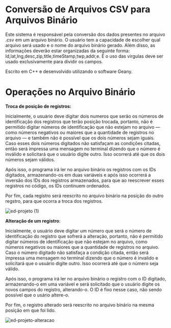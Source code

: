 # Conversão de Arquivos CSV para Arquivos Binário

Este sistema é responsável pela conversão dos dados presentes no arquivo .csv em um arquivo binário. O usuário tem a capacidade de escolher qual arquivo será usado e o nome do arquivo binário gerado. Além disso, as informações deverão estar organizadas da seguinte forma: Id,lat,lng,desc,zip,title,timeStamp,twp,addr,e. E o uso das virgulas deve ser usado exclusivamente para dividir os campos.

Escrito em C++ e desenvolvido utilizando o software Geany.

# Operações no Arquivo Binário

  **Troca de posição de registros:**

Inicialmente, o usuário deve digitar dois numeros que serão os números de identificação dos registros que terão posição trocada, portanto, não é permitido digitar números de identificação que não estejam no arquivo — como números negativos ou maiores que a quantidade de registros no arquivo — e também não é possível que os dois números sejam iguais. Caso esses dois números digitados não satisfaçam as condições citadas, então será impressa uma mensagem no terminal dizendo que o número é inválido e solicitará que o usuário digite outro. Isso ocorrerá até que os dois números sejam válidos.

Após isso, o programa irá ler no arquivo binário os registros com os IDs digitados, armazenando-os em duas variáveis e após isso ocorrerá a inversão dos IDs dos registros armazenados, para que ao reescrever esses registros no código, os IDs continuem ordenados.

Por fim, cada registro será reescrito no arquivo binário na posição do outro regstro, para que ocorra a troca dos registros.

![ed-projeto (1)](https://github.com/eduardocoelho1/Projeto-ED/assets/138143297/c0139497-dddc-42d3-88bc-722d0a894714)

  **Alteração de um registro**:

Inicialmente, o usuário deve digitar um número que será o número de identificação do registro que sofrerá a alteração, portanto, não é permitido digitar números de identificação que não estejam no arquivo, como números negativos ou maiores que a quantidade de registros no arquivo. Caso o número digitado não satisfaça a condição citada, então será impressa uma mensagem no terminal dizendo que o número é invalido e solicitará que o usuário digite outro. Isso ocorrerá até que o número seja válido.

Após isso, o programa irá ler no arquivo binário o registro com o ID digitado, armazenando-o em uma variável e será solicitado que o usuário digite os novos campos do registro, alterando-o. O ID é fixo nesse caso, não sendo possível que o usário altere-o.

Por fim, o registro alterado será reescrito no arquivo binário na mesma posição em que foi lido.

![ed-projeto-alteracao](https://github.com/eduardocoelho1/Projeto-ED/assets/138143297/0c887119-4b13-462a-b1fd-819345527271)



